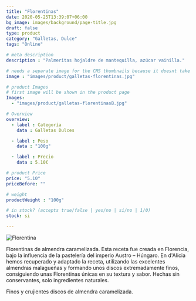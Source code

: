 ```yaml
---
title: "Florentinas"
date: 2020-05-25T13:39:07+06:00
bg_image: images/background/page-title.jpg
draft: false
type: product
category: "Galletas, Dulce"
tags: "Online"

# meta description
description : "Palmeritas hojaldre de mantequilla, azúcar vainilla."

# needs a separate image for the CMS thumbnails because it doesnt take arrays (slideshow images)
image : "images/product/galletas-florentinas.jpg"

# product Images
# first image will be shown in the product page
Images:
  - "images/product/galletas-florentinasB.jpg"

# Overview
overview:
  - label : Categoría
    data : Galletas Dulces

  - label : Peso
    data : "100g"

  - label : Precio
    data : 5.10€

# product Price
price: "5.10"
priceBefore: ""

# weight
productWeight : "100g"

# in stock? (accepts true/false | yes/no | si/no | 1/0)
stock: si

---
```

![Florentina](/images/product/galletas-florentinasB.jpg "Florentinas de Almendra")

Florentinas de almendra caramelizada. Esta receta fue creada en Florencia, bajo la influencia de la pastelería del imperio Austro – Húngaro. En d'Alicia hemos recuperado y adaptado la receta, utilizando las excelentes almendras malagueñas y formando unos discos extremadamente finos, consiguiendo unas Florentinas únicas en su textura y sabor. Hechas sin conservantes, solo ingredientes naturales.

Finos y crujientes discos de almendra caramelizada.
